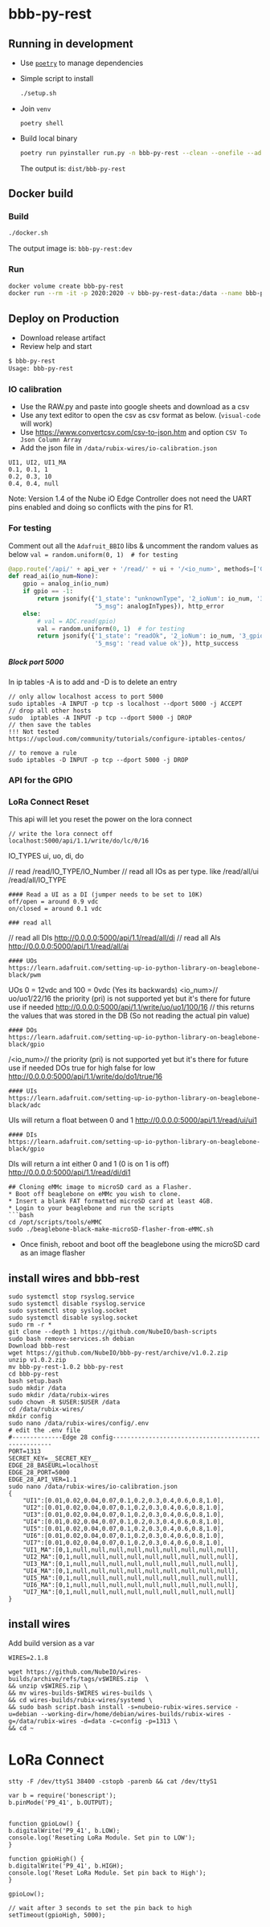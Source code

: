 # bbb-py-rest

## Running in development
- Use [`poetry`](https://github.com/python-poetry/poetry) to manage dependencies
- Simple script to install

    ```bash
    ./setup.sh
    ```

- Join `venv`

    ```
    poetry shell
    ```

- Build local binary

    ```bash
    poetry run pyinstaller run.py -n bbb-py-rest --clean --onefile --add-data pyproject.toml:.
    ```

  The output is: `dist/bbb-py-rest`
  
## Docker build

### Build

```bash
./docker.sh
```

The output image is: `bbb-py-rest:dev`

### Run

```bash
docker volume create bbb-py-rest
docker run --rm -it -p 2020:2020 -v bbb-py-rest-data:/data --name bbb-py-rest bbb-py-rest:dev
```

## Deploy on Production

- Download release artifact
- Review help and start

```bash
$ bbb-py-rest
Usage: bbb-py-rest
```

### IO calibration

- Use the RAW.py and paste into google sheets and download as a csv
- Use any text editor to open the csv as csv format as below. (`visual-code` will work)
- Use https://www.convertcsv.com/csv-to-json.htm and option `CSV To Json Column Array`
- Add the json file in `/data/rubix-wires/io-calibration.json`

```csv
UI1, UI2, UI1_MA
0.1, 0.1, 1
0.2, 0.3, 10
0.4, 0.4, null
```

Note: Version 1.4 of the Nube iO Edge Controller does not need the UART pins enabled and doing so conflicts with the pins for R1. 

### For testing

Comment out all the `Adafruit_BBIO` libs 
& uncomment the random values as below ``val = random.uniform(0, 1)  # for testing``

```python
@app.route('/api/' + api_ver + '/read/' + ui + '/<io_num>', methods=['GET'])
def read_ai(io_num=None):
    gpio = analog_in(io_num)
    if gpio == -1:
        return jsonify({'1_state': "unknownType", '2_ioNum': io_num, '3_gpio': gpio, '4_val': 'null',
                        "5_msg": analogInTypes}), http_error
    else:
        # val = ADC.read(gpio)
        val = random.uniform(0, 1)  # for testing
        return jsonify({'1_state': "readOk", '2_ioNum': io_num, '3_gpio': gpio, '4_val': val,
                        '5_msg': 'read value ok'}), http_success
```

##### Block port 5000

In ip tables -A is to add and -D is to delete an entry

```
// only allow localhost access to port 5000
sudo iptables -A INPUT -p tcp -s localhost --dport 5000 -j ACCEPT
// drop all other hosts
sudo  iptables -A INPUT -p tcp --dport 5000 -j DROP
// then save the tables
!!! Not tested
https://upcloud.com/community/tutorials/configure-iptables-centos/

// to remove a rule
sudo iptables -D INPUT -p tcp --dport 5000 -j DROP
```

### API for the GPIO

### LoRa Connect Reset

This api will let you reset the power on the lora connect

```
// write the lora connect off
localhost:5000/api/1.1/write/do/lc/0/16
```
IO_TYPES
ui, uo, di, do

// read 
/read/IO_TYPE/IO_Number
// read all IOs as per type. like /read/all/ui
/read/all/IO_TYPE

```
#### Read a UI as a DI (jumper needs to be set to 10K)
off/open = around 0.9 vdc
on/closed = around 0.1 vdc

### read all
```
// read all DIs
http://0.0.0.0:5000/api/1.1/read/all/di
// read all AIs
http://0.0.0.0:5000/api/1.1/read/all/ai
```
#### UOs
https://learn.adafruit.com/setting-up-io-python-library-on-beaglebone-black/pwm
```
UOs 0 = 12vdc and 100 = 0vdc (Yes its backwards)
<io_num>/<val>/<pri>
uo/uo1/22/16
the priority (pri) is not supported yet but it's there for future use if needed
http://0.0.0.0:5000/api/1.1/write/uo/uo1/100/16
// this returns the values that was stored in the DB (So not reading the actual pin value)
```
#### DOs
https://learn.adafruit.com/setting-up-io-python-library-on-beaglebone-black/gpio
```
/<io_num>/<val>/<pri>
the priority (pri) is not supported yet but it's there for future use if needed
DOs true for high false for low
http://0.0.0.0:5000/api/1.1/write/do/do1/true/16
```
#### UIs
https://learn.adafruit.com/setting-up-io-python-library-on-beaglebone-black/adc
```
UIs will return a float between 0 and 1
http://0.0.0.0:5000/api/1.1/read/ui/ui1
```
#### DIs
https://learn.adafruit.com/setting-up-io-python-library-on-beaglebone-black/gpio
```
DIs will return a int either 0 and 1 (0 is on 1 is off)
http://0.0.0.0:5000/api/1.1/read/di/di1
```
## Cloning eMMc image to microSD card as a Flasher.
* Boot off beaglebone on eMMc you wish to clone.
* Insert a blank FAT formatted microSD card at least 4GB.
* Login to your beaglebone and run the scripts
```bash
cd /opt/scripts/tools/eMMC
sudo ./beaglebone-black-make-microSD-flasher-from-eMMC.sh
```
* Once finish, reboot and boot off the beaglebone using the microSD card as an image flasher


## install wires and bbb-rest


```
sudo systemctl stop rsyslog.service
sudo systemctl disable rsyslog.service
sudo systemctl stop syslog.socket
sudo systemctl disable syslog.socket
sudo rm -r *
git clone --depth 1 https://github.com/NubeIO/bash-scripts
sudo bash remove-services.sh debian
Download bbb-rest
wget https://github.com/NubeIO/bbb-py-rest/archive/v1.0.2.zip
unzip v1.0.2.zip 
mv bbb-py-rest-1.0.2 bbb-py-rest
cd bbb-py-rest
bash setup.bash
sudo mkdir /data
sudo mkdir /data/rubix-wires
sudo chown -R $USER:$USER /data
cd /data/rubix-wires/
mkdir config
sudo nano /data/rubix-wires/config/.env
# edit the .env file
#--------------Edge 28 config-----------------------------------------------------
PORT=1313
SECRET_KEY=__SECRET_KEY__
EDGE_28_BASEURL=localhost
EDGE_28_PORT=5000
EDGE_28_API_VER=1.1
sudo nano /data/rubix-wires/io-calibration.json
{
    "UI1":[0.01,0.02,0.04,0.07,0.1,0.2,0.3,0.4,0.6,0.8,1.0],
    "UI2":[0.01,0.02,0.04,0.07,0.1,0.2,0.3,0.4,0.6,0.8,1.0],
    "UI3":[0.01,0.02,0.04,0.07,0.1,0.2,0.3,0.4,0.6,0.8,1.0],
    "UI4":[0.01,0.02,0.04,0.07,0.1,0.2,0.3,0.4,0.6,0.8,1.0],
    "UI5":[0.01,0.02,0.04,0.07,0.1,0.2,0.3,0.4,0.6,0.8,1.0],
    "UI6":[0.01,0.02,0.04,0.07,0.1,0.2,0.3,0.4,0.6,0.8,1.0],
    "UI7":[0.01,0.02,0.04,0.07,0.1,0.2,0.3,0.4,0.6,0.8,1.0],
    "UI1_MA":[0,1,null,null,null,null,null,null,null,null,null],
    "UI2_MA":[0,1,null,null,null,null,null,null,null,null,null],
    "UI3_MA":[0,1,null,null,null,null,null,null,null,null,null],
    "UI4_MA":[0,1,null,null,null,null,null,null,null,null,null],
    "UI5_MA":[0,1,null,null,null,null,null,null,null,null,null],
    "UI6_MA":[0,1,null,null,null,null,null,null,null,null,null],
    "UI7_MA":[0,1,null,null,null,null,null,null,null,null,null]
}

```
## install wires
Add build version as a var
```
WIRES=2.1.8
```

```
wget https://github.com/NubeIO/wires-builds/archive/refs/tags/v$WIRES.zip  \
&& unzip v$WIRES.zip \
&& mv wires-builds-$WIRES wires-builds \
&& cd wires-builds/rubix-wires/systemd \
&& sudo bash script.bash install -s=nubeio-rubix-wires.service -u=debian --working-dir=/home/debian/wires-builds/rubix-wires -g=/data/rubix-wires -d=data -c=config -p=1313 \
&& cd ~
```


    
# LoRa Connect
```
stty -F /dev/ttyS1 38400 -cstopb -parenb && cat /dev/ttyS1
```


```
var b = require('bonescript');
b.pinMode('P9_41', b.OUTPUT);


function gpioLow() {
b.digitalWrite('P9_41', b.LOW);
console.log('Reseting LoRa Module. Set pin to LOW');
}

function gpioHigh() {
b.digitalWrite('P9_41', b.HIGH);
console.log('Reset LoRa Module. Set pin back to High');
}

gpioLow();

// wait after 3 seconds to set the pin back to high
setTimeout(gpioHigh, 5000);

```



